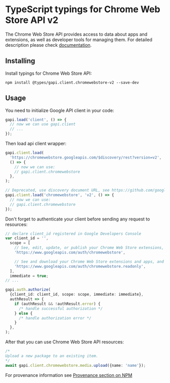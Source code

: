 # TypeScript typings for Chrome Web Store API v2

The Chrome Web Store API provides access to data about apps and extensions, as well as developer tools for managing them.
For detailed description please check [documentation](https://developer.chrome.com/docs/webstore/api).

## Installing

Install typings for Chrome Web Store API:

```
npm install @types/gapi.client.chromewebstore-v2 --save-dev
```

## Usage

You need to initialize Google API client in your code:

```typescript
gapi.load('client', () => {
  // now we can use gapi.client
  // ...
});
```

Then load api client wrapper:

```typescript
gapi.client.load(
  'https://chromewebstore.googleapis.com/$discovery/rest?version=v2',
  () => {
    // now we can use:
    // gapi.client.chromewebstore
  },
);
```

```typescript
// Deprecated, use discovery document URL, see https://github.com/google/google-api-javascript-client/blob/master/docs/reference.md#----gapiclientloadname----version----callback--
gapi.client.load('chromewebstore', 'v2', () => {
  // now we can use:
  // gapi.client.chromewebstore
});
```

Don't forget to authenticate your client before sending any request to resources:

```typescript
// declare client_id registered in Google Developers Console
var client_id = '',
  scope = [
    // See, edit, update, or publish your Chrome Web Store extensions, themes, apps, and licences you have access to
    'https://www.googleapis.com/auth/chromewebstore',

    // See and download your Chrome Web Store extensions and apps, and see licenses you have access to
    'https://www.googleapis.com/auth/chromewebstore.readonly',
  ],
  immediate = true;
// ...

gapi.auth.authorize(
  {client_id: client_id, scope: scope, immediate: immediate},
  authResult => {
    if (authResult && !authResult.error) {
      /* handle successful authorization */
    } else {
      /* handle authorization error */
    }
  },
);
```

After that you can use Chrome Web Store API resources: <!-- TODO: make this work for multiple namespaces -->

```typescript
/*
Upload a new package to an existing item.
*/
await gapi.client.chromewebstore.media.upload({name: 'name'});
```

For provenance information see [Provenance section on NPM](https://www.npmjs.com/package/@maxim_mazurok/gapi.client.chromewebstore-v2#Provenance:~:text=none-,Provenance,-Built%20and%20signed)
